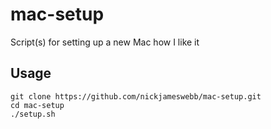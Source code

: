 # mac-setup
Script(s) for setting up a new Mac how I like it

## Usage
```
git clone https://github.com/nickjameswebb/mac-setup.git
cd mac-setup
./setup.sh
```
